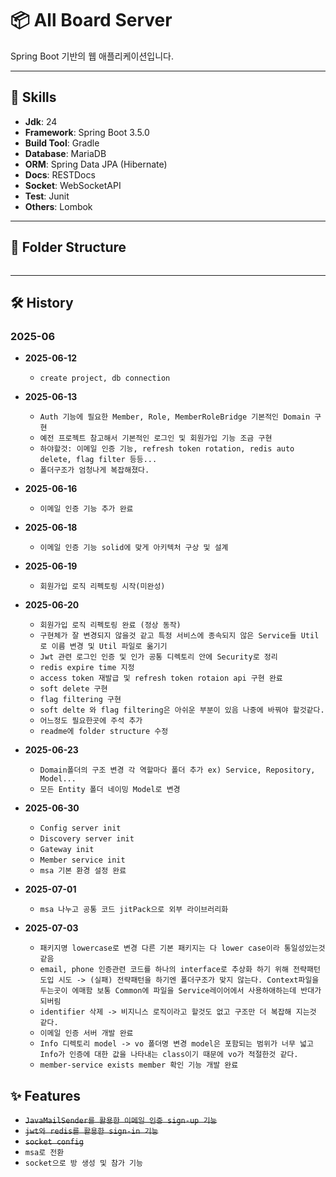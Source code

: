 # 📦 All Board Server

Spring Boot 기반의 웹 애플리케이션입니다.

---

## 🔧 Skills

- **Jdk**: 24
- **Framework**: Spring Boot 3.5.0
- **Build Tool**: Gradle
- **Database**: MariaDB
- **ORM**: Spring Data JPA (Hibernate)
- **Docs**: RESTDocs
- **Socket**: WebSocketAPI
- **Test**: Junit
- **Others**: Lombok 

---

## 📁 Folder Structure
```
```

---

## 🛠️ History

### 2025-06
- **2025-06-12**
  - `create project, db connection`

- **2025-06-13**
  - `Auth 기능에 필요한 Member, Role, MemberRoleBridge 기본적인 Domain 구현`
  - `예전 프로젝트 참고해서 기본적인 로그인 및 회원가입 기능 조금 구현`
  - `하야할것: 이메일 인증 기능, refresh token rotation, redis auto delete, flag filter 등등...`
  - `폴더구조가 엄청나게 복잡해졌다.`
  
- **2025-06-16**
  - `이메일 인증 기능 추가 완료`
  
- **2025-06-18**
  - `이메일 인증 기능 solid에 맞게 아키텍처 구상 및 설계`
  
- **2025-06-19**
  - `회원가입 로직 리펙토링 시작(미완성)`
  
- **2025-06-20**
  - `회원가입 로직 리펙토링 완료 (정상 동작)`
  - `구현체가 잘 변경되지 않을것 같고 특정 서비스에 종속되지 않은 Service들 Util로 이름 변경 및 Util 파일로 옮기기`
  - `Jwt 관련 로그인 인증 및 인가 공통 디렉토리 안에 Security로 정리`
  - `redis expire time 지정`
  - `access token 재발급 및 refresh token rotaion api 구현 완료`
  - `soft delete 구현`
  - `flag filtering 구현`
  - `soft delte 와 flag filtering은 아쉬운 부분이 있음 나중에 바꿔야 할것같다.`
  - `어느정도 필요한곳에 주석 추가`
  - `readme에 folder structure 수정`

- **2025-06-23**
  - `Domain폴더의 구조 변경 각 역할마다 폴더 추가 ex) Service, Repository, Model...`
  - `모든 Entity 폴더 네이밍 Model로 변경 `

- **2025-06-30**
  - `Config server init`
  - `Discovery server init`
  - `Gateway init`
  - `Member service init`
  - `msa 기본 환경 설정 완료`

- **2025-07-01**
  - `msa 나누고 공통 코드 jitPack으로 외부 라이브러리화`

- **2025-07-03**
  - `패키지명 lowercase로 변경 다른 기본 패키지는 다 lower case이라 통일성있는것 같음`
  - `email, phone 인증관련 코드를 하나의 interface로 추상화 하기 위해 전략패턴 도입 시도 -> (실패) 전략패턴을 하기엔 폴더구조가 맞지 않는다. Context파일을 두는곳이 에매함 보통 Common에 파일을 Service레이어에서 사용하애하는데 반대가 되버림`
  - `identifier 삭제 -> 비지니스 로직이라고 할것도 없고 구조만 더 복잡해 지는것 같다.`
  - `이메일 인증 서버 개발 완료`
  - `Info 디렉토리 model -> vo 폴더명 변경 model은 포함되는 범위가 너무 넓고 Info가 인증에 대한 값을 나타내는 class이기 때문에 vo가 적절한것 같다.`
  - `member-service exists member 확인 기능 개발 완료`

## ✨ Features

- ~~`JavaMailSender를 활용한 이메일 인증 sign-up 기능`~~
- ~~`jwt와 redis를 활용한 sign-in 기능`~~
- ~~`socket config`~~
- `msa로 전환`
- `socket으로 방 생성 및 참가 기능`